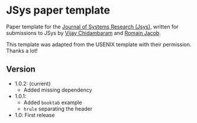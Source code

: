 # JSys paper template

Paper template for the [Journal of Systems Research (Jsys)](http://jsysr.org/), written for submissions to
JSys by [Vijay Chidambaram](https://www.cs.utexas.edu/~vijay/) and [Romain Jacob](https://www.romainjacob.net/).

This template was adapted from the USENIX template with their permission. Thanks a lot!

## Version

+ 1.0.2: (current)
  + Added missing dependency
+ 1.0.1:
  + Added `booktab` example
  + `hrule` separating the header
+ 1.0: First release
